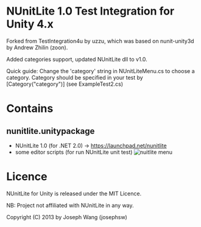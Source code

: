 NUnitLite 1.0 Test Integration for Unity 4.x
====
Forked from TestIntegration4u by uzzu, which was based on nunit-unity3d by Andrew Zhilin (zoon).

Added categories support, updated NUnitLite dll to v1.0.

Quick guide:
Change the 'category' string in NUnitLiteMenu.cs to choose a category. Category should be specified in your test by \[Category("category")\] (see ExampleTest2.cs)

# Contains

## nunitlite.unitypackage
* NUnitLite 1.0 (for .NET 2.0) -> <https://launchpad.net/nunitlite>
* some editor scripts (for run NUnitLite unit test)
    ![nuitlite menu](https://raw.github.com/josephsw/NUnitLite-for-Unity/master/docs/unityeditor_cap_nunitlite_menu.png)

# Licence
NUnitLite for Unity is released under the MIT Licence.

NB: Project not affiliated with NUnitLite in any way.

Copyright (C) 2013 by Joseph Wang (josephsw)
